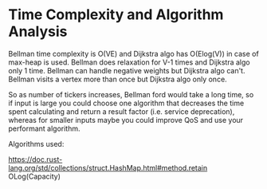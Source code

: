 # Time Complexity and Algorithm Analysis

Bellman time complexity is O(VE) and Dijkstra algo has O(Elog(V)) in case of max-heap is used.
Bellman does relaxation for V-1 times and Dijkstra algo only 1 time.
Bellman can handle negative weights but Dijkstra algo can't.
Bellman visits a vertex more than once but Dijkstra algo only once.

So as number of tickers increases, Bellman ford would take a long time, so if input is large you could choose one algorithm that decreases the time spent calculating and return a result factor (i.e. service deprecation), whereas for smaller inputs maybe you could improve QoS and use your performant algorithm.

Algorithms used:

https://doc.rust-lang.org/std/collections/struct.HashMap.html#method.retain
OLog(Capacity)
